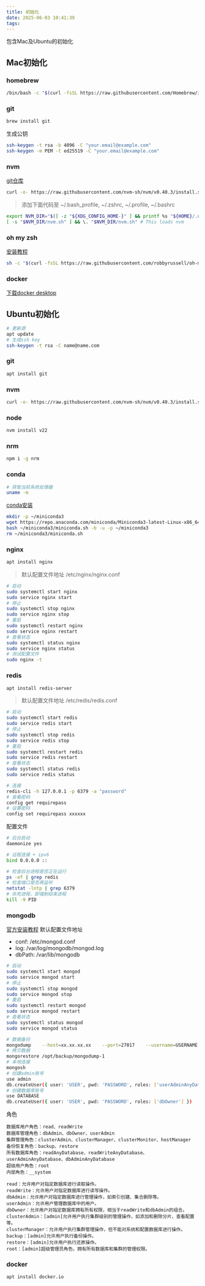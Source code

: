 ```yaml
---
title: 初始化
date: 2025-06-03 10:41:39
tags:
---
```

包含Mac及Ubuntu的初始化

## Mac初始化
### homebrew
```bash
/bin/bash -c "$(curl -fsSL https://raw.githubusercontent.com/Homebrew/install/HEAD/install.sh)"
```
### git
```bash
brew install git
```
生成公钥
```bash
ssh-keygen -t rsa -b 4096 -C "your.email@example.com"
ssh-keygen -m PEM -t ed25519 -C "your.email@example.com"
```


### nvm
[git仓库](https://github.com/nvm-sh/nvm?tab=readme-ov-file#installing-and-updating)
```bash
curl -o- https://raw.githubusercontent.com/nvm-sh/nvm/v0.40.3/install.sh | bash
```
> 添加下面代码至 \~/.bash_profile, \~/.zshrc, \~/.profile, \~/.bashrc
```bash
export NVM_DIR="$([ -z "${XDG_CONFIG_HOME-}" ] && printf %s "${HOME}/.nvm" || printf %s "${XDG_CONFIG_HOME}/nvm")"
[ -s "$NVM_DIR/nvm.sh" ] && \. "$NVM_DIR/nvm.sh" # This loads nvm
```
### oh my zsh
[安装教程](https://www.jianshu.com/p/9c3439cc3bdb)
```bash
sh -c "$(curl -fsSL https://raw.githubusercontent.com/robbyrussell/oh-my-zsh/master/tools/install.sh)"
```

### docker
[下载docker desktop](https://www.docker.com/)

## Ubuntu初始化
```bash
# 更新源
apt update
# 生成ssh key
ssh-keygen -t rsa -C name@name.com
```
### git
```bash
apt install git
```
### nvm
```bash
curl -o- https://raw.githubusercontent.com/nvm-sh/nvm/v0.40.3/install.sh | bash
```
### node
```bash
nvm install v22
```
### nrm
```bash
npm i -g nrm
```

### conda
```bash
# 获取当前系统处理器
uname -m
```
[conda安装](https://www.anaconda.com/docs/getting-started/miniconda/install#linux)
```bash
mkdir -p ~/miniconda3
wget https://repo.anaconda.com/miniconda/Miniconda3-latest-Linux-x86_64.sh -O ~/miniconda3/miniconda.sh
bash ~/miniconda3/miniconda.sh -b -u -p ~/miniconda3
rm ~/miniconda3/miniconda.sh
```


### nginx
```bash
apt install nginx
```
> 默认配置文件地址 /etc/nginx/nginx.conf

```bash
# 启动
sudo systemctl start nginx
sudo service nginx start
# 停止
sudo systemctl stop nginx
sudo service nginx stop
# 重启
sudo systemctl restart nginx
sudo service nginx restart
# 查看状态
sudo systemctl status nginx
sudo service nginx status
# 测试配置文件
sudo nginx -t
```
### redis
```bash
apt install redis-server
```
> 默认配置文件地址 /etc/redis/redis.conf
```bash
# 启动
sudo systemctl start redis
sudo service redis start
# 停止
sudo systemctl stop redis
sudo service redis stop
# 重启
sudo systemctl restart redis
sudo service redis restart
# 查看状态
sudo systemctl status redis
sudo service redis status

# 连接
redis-cli -h 127.0.0.1 -p 6379 -a "password"
# 查看密码
config get requirepass
# 设置密码
config set requirepass xxxxxx
```
配置文件
```bash
# 后台启动
daemonize yes

# 远程连接 + ipv6
bind 0.0.0.0 ::

# 检查后台进程是否正在运行
ps -ef | grep redis
# 检查端口是否再监听
netstat -lntp | grep 6379
# 杀死进程，即强制结束进程
kill -9 PID
```

### mongodb
[官方安装教程](https://www.mongodb.com/zh-cn/docs/manual/tutorial/install-mongodb-on-ubuntu/)
默认配置文件地址
- conf: /etc/mongod.conf
- log: /var/log/mongodb/mongod.log
- dbPath: /var/lib/mongodb
```bash
# 启动
sudo systemctl start mongod
sudo service mongod start
# 停止
sudo systemctl stop mongod
sudo service mongod stop
# 重启
sudo systemctl restart mongod
sudo service mongod restart
# 查看状态
sudo systemctl status mongod
sudo service mongod status

# 数据备份
mongodump    --host=xx.xx.xx.xx    --port=27017    --username=USERNAME    --password="PASSWORD"    --out=/opt/backup/mongodump-1
# 拷贝数据
mongorestore /opt/backup/mongodump-1
# 本地连接
mongosh
# 创建admin账号
use admin
db.createUser({ user: 'USER', pwd: 'PASSWORD', roles: ['userAdminAnyDatabase'] })
# 创建数据库账号
use DATABASE
db.createUser({ user: 'USER', pwd: 'PASSWORD', roles: ['dbOwner'] })
```
角色
```
数据库用户角色：read、readWrite
数据库管理角色：dbAdmin、dbOwner、userAdmin
集群管理角色：clusterAdmin、clusterManager、clusterMonitor、hostManager
备份恢复角色：backup、restore
所有数据库角色：readAnyDatabase、readWriteAnyDatabase、userAdminAnyDatabase、dbAdminAnyDatabase
超级用户角色：root
内部角色：__system

read：允许用户对指定数据库进行读取操作。
readWrite：允许用户对指定数据库进行读写操作。
dbAdmin：允许用户对指定数据库进行管理操作，如索引创建、集合删除等。
userAdmin：允许用户管理数据库中的用户。
dbOwner：允许用户对指定数据库拥有所有权限，相当于readWrite和dbAdmin的组合。
clusterAdmin：[admin]允许用户执行集群级别的管理操作，如添加和删除分片、查看配置等。
clusterManager：允许用户执行集群管理操作，但不能对系统和配置数据库进行操作。
backup：[admin]允许用户执行备份操作。
restore：[admin]允许用户执行还原操作。
root：[admin]超级管理员角色，拥有所有数据库和集群的管理权限。
```

### docker
```bash
apt install docker.io
```